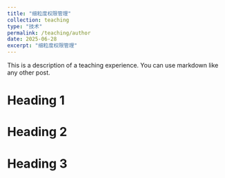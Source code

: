 ```yaml
---
title: "细粒度权限管理"
collection: teaching
type: "技术"
permalink: /teaching/author
date: 2025-06-28
excerpt: "细粒度权限管理"
---
```


This is a description of a teaching experience. You can use markdown like any other post.

Heading 1
======

Heading 2
======

Heading 3
======